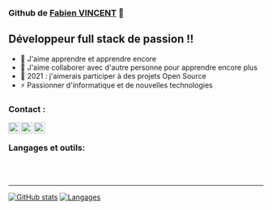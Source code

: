 ### Github de [Fabien VINCENT][website] 👋

## Développeur full stack de passion !!

- 🌱 J'aime apprendre et apprendre encore
- 👯 J'aime collaborer avec d'autre personne pour apprendre encore plus
- 🥅 2021 : j'aimerais participer à des projets Open Source
- ⚡ Passionner d'informatique et de nouvelles technologies

### Contact :

[<img align="left" alt="Fabien VICNENT | Twitter" width="22px" src="https://cdn.jsdelivr.net/npm/simple-icons@v3/icons/twitter.svg" />][twitter]
[<img align="left" alt="Fabien VICNENT | LinkedIn" width="22px" src="https://cdn.jsdelivr.net/npm/simple-icons@v3/icons/linkedin.svg" />][linkedin]
[<img align="left" alt="Fabien VICNENT | mail" width="22px" src="https://cdn.jsdelivr.net/npm/simple-icons@v3/icons/gmail.svg" />][mail]

<br />

### Langages et outils:


<br />
<br />

---

[![GitHub stats](https://github-readme-stats.vercel.app/api?username=FabienVINCENT&count_private=true&include_all_commits=true)](https://github.com/FabienVINCENT)
[![Langages](https://github-readme-stats.vercel.app/api/top-langs/?username=FabienVINCENT&layout=compact)](https://github.com/anuraghazra/github-readme-stats)


[website]: https://fabien-vincent.fr
[mail]: mailto:fabien.vincent@me.com
[twitter]: https://twitter.com/Web_Fabien
[linkedin]: https://www.linkedin.com/in/fabien-vincent/
